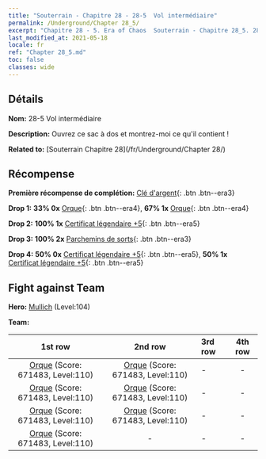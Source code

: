 ```yaml
---
title: "Souterrain - Chapitre 28 - 28-5  Vol intermédiaire"
permalink: /Underground/Chapter 28_5/
excerpt: "Chapitre 28 - 5. Era of Chaos  Souterrain - Chapitre 28_5. 28-5  Vol intermédiaire"
last_modified_at: 2021-05-18
locale: fr
ref: "Chapter 28_5.md"
toc: false
classes: wide
---
```


## Détails

 **Nom:** 28-5  Vol intermédiaire

 **Description:**       Ouvrez ce sac à dos et montrez-moi ce qu'il contient !

 **Related to:** [Souterrain Chapitre 28](/fr/Underground/Chapter 28/)

## Récompense

 **Première récompense de complétion:** [Clé d'argent](/ItemsFR/con_693/){: .btn .btn--era3}

 **Drop 1:** **33% 0x** [Orque](/ItemsFR/unt_219/){: .btn .btn--era4}, **67% 1x** [Orque](/ItemsFR/unt_219/){: .btn .btn--era4}

 **Drop 2:** **100% 1x** [Certificat légendaire +5](/ItemsFR/mat_102/){: .btn .btn--era5}

 **Drop 3:** **100% 2x** [Parchemins de sorts](/ItemsFR/con_694/){: .btn .btn--era3}

 **Drop 4:** **50% 0x** [Certificat légendaire +5](/ItemsFR/mat_102/){: .btn .btn--era5}, **50% 1x** [Certificat légendaire +5](/ItemsFR/mat_102/){: .btn .btn--era5}


## Fight against Team
 **Hero:** [Mullich](/fr/heroes/Mullich/) (Level:104)

 **Team:**


  | 1st row | 2nd row | 3rd row | 4th row |
  |:----:|:----:|:----|:----:|
  | [Orque](/fr/units/Orc/) (Score: 671483, Level:110)  | [Orque](/fr/units/Orc/) (Score: 671483, Level:110)  | - | - |
  | [Orque](/fr/units/Orc/) (Score: 671483, Level:110)  | [Orque](/fr/units/Orc/) (Score: 671483, Level:110)  | - | - |
  | [Orque](/fr/units/Orc/) (Score: 671483, Level:110)  | [Orque](/fr/units/Orc/) (Score: 671483, Level:110)  | - | - |
  | [Orque](/fr/units/Orc/) (Score: 671483, Level:110)  | - | - | - |


